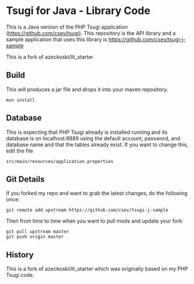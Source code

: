 Tsugi for Java - Library Code
=============================

This is a Java version of the PHP Tsugi application (https://github.com/csev/tsugi).  This repository is the API library and a sample application that uses this library is https://github.com/csev/tsugi-j-sample

This is a fork of azeckoski/lti\_starter 

Build
-----
This will produces a jar file and drops it into your maven repository. 

    mvn install

Database
--------

This is expecting that PHP Tsugi already is installed running and its database is on localhost:8889
using the default account, password, and database name and that the tables already exist.
If you want to change this, edit the file

    src/main/resources/application.properties

Git Details
-----------

If you forked my repo and want to grab the latest changes, do 
the following once:

    git remote add upstream https://github.com/csev/tsugi-j-sample

Then from time to time when you want to pull mods and update your fork:

    git pull upstream master
    git push origin master
    
History
-------

This is a fork of azeckoski/lti\_starter which was originally based on my PHP Tsugi code.


